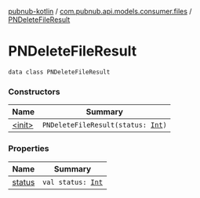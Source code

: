 [pubnub-kotlin](../../index.md) / [com.pubnub.api.models.consumer.files](../index.md) / [PNDeleteFileResult](./index.md)

# PNDeleteFileResult

`data class PNDeleteFileResult`

### Constructors

| Name | Summary |
|---|---|
| [&lt;init&gt;](-init-.md) | `PNDeleteFileResult(status: `[`Int`](https://kotlinlang.org/api/latest/jvm/stdlib/kotlin/-int/index.html)`)` |

### Properties

| Name | Summary |
|---|---|
| [status](status.md) | `val status: `[`Int`](https://kotlinlang.org/api/latest/jvm/stdlib/kotlin/-int/index.html) |
